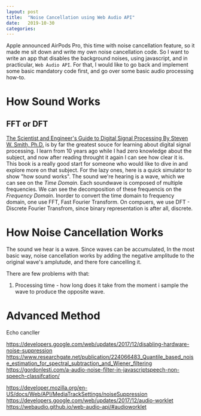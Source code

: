 ```yaml
---
layout: post
title:  "Noise Cancellation using Web Audio API"
date:   2019-10-30
categories:
---
```


Apple announced AirPods Pro, this time with noise cancellation feature,
so it made me sit down and write my own noise cancellation code.
So I want to write an app that disables the background noises, using 
javascript, and in practicular, `Web Audio API`.
For that, I would like to go back and implement some basic mandatory code first, and go over some basic audio processing how-to.


# How Sound Works

## FFT or DFT

[The Scientist and Engineer's Guide to
Digital Signal Processing By Steven W. Smith, Ph.D.](http://www.dspguide.com/) is by far the greatest souce for learning about digital signal processing. I learn from 10 years ago while I had zero knowledge about the subject, and now after reading throught it again I can see how clear it is. This book is a really good start for someone who would like to dive in and explore more on that subject.
For the lazy ones, here is a quick simulator to show "how sound works". The sound we're hearing is a wave, which we can see on the *Time Domain*. Each soundwave is composed of multiple frequencies. We can see the decomposition of these frequencis on the *Frequency Domain*. 
Inorder to convert the time domain to frequency domain, one use FFT, Fast Fourier Transform.
On compuers, we use DFT - Discrete Fourier Transfrom, since binary representation is after all, discrete. 




# How Noise Cancellation Works
The sound we hear is a wave.
Since waves can be accumulated, 
In the most basic way, noise cancellation works by
adding the negative amplitude to the original wave's amplutude, and there fore cancelling it.

There are few problems with that:
1. Processing time - how long does it take from the moment i 
sample the wave to produce the opposite wave.

# Advanced Method

Echo cancller

https://developers.google.com/web/updates/2017/12/disabling-hardware-noise-suppression
https://www.researchgate.net/publication/224066483_Quantile_based_noise_estimation_for_spectral_subtraction_and_Wiener_filtering
https://gordonlesti.com/a-audio-noise-filter-in-javascriptspeech-non-speech-classifcation/


https://developer.mozilla.org/en-US/docs/Web/API/MediaTrackSettings/noiseSuppression
https://developers.google.com/web/updates/2017/12/audio-worklet
https://webaudio.github.io/web-audio-api/#audioworklet
